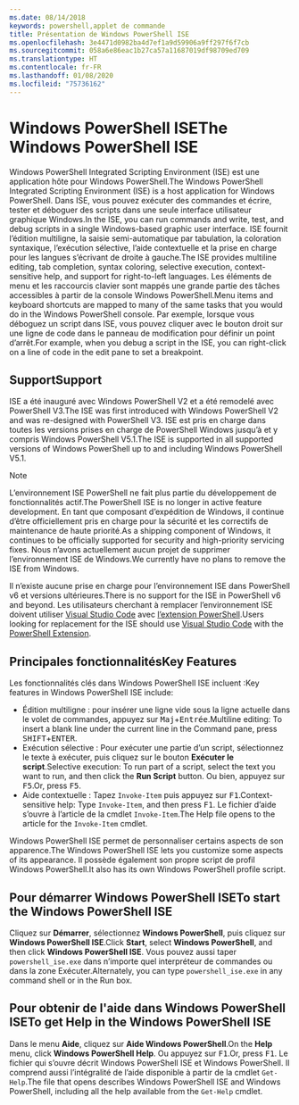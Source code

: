 ```yaml
---
ms.date: 08/14/2018
keywords: powershell,applet de commande
title: Présentation de Windows PowerShell ISE
ms.openlocfilehash: 3e4471d0982ba4d7ef1a9d59906a9ff297f6f7cb
ms.sourcegitcommit: 058a6e86eac1b27ca57a11687019df98709ed709
ms.translationtype: HT
ms.contentlocale: fr-FR
ms.lasthandoff: 01/08/2020
ms.locfileid: "75736162"
---
```

# <a name="the-windows-powershell-ise"></a><span data-ttu-id="f46eb-103">Windows PowerShell ISE</span><span class="sxs-lookup"><span data-stu-id="f46eb-103">The Windows PowerShell ISE</span></span>

<span data-ttu-id="f46eb-104">Windows PowerShell Integrated Scripting Environment (ISE) est une application hôte pour Windows PowerShell.</span><span class="sxs-lookup"><span data-stu-id="f46eb-104">The Windows PowerShell Integrated Scripting Environment (ISE) is a host application for Windows PowerShell.</span></span> <span data-ttu-id="f46eb-105">Dans ISE, vous pouvez exécuter des commandes et écrire, tester et déboguer des scripts dans une seule interface utilisateur graphique Windows.</span><span class="sxs-lookup"><span data-stu-id="f46eb-105">In the ISE, you can run commands and write, test, and debug scripts in a single Windows-based graphic user interface.</span></span> <span data-ttu-id="f46eb-106">ISE fournit l’édition multiligne, la saisie semi-automatique par tabulation, la coloration syntaxique, l’exécution sélective, l’aide contextuelle et la prise en charge pour les langues s’écrivant de droite à gauche.</span><span class="sxs-lookup"><span data-stu-id="f46eb-106">The ISE provides multiline editing, tab completion, syntax coloring, selective execution, context-sensitive help, and support for right-to-left languages.</span></span> <span data-ttu-id="f46eb-107">Les éléments de menu et les raccourcis clavier sont mappés une grande partie des tâches accessibles à partir de la console Windows PowerShell.</span><span class="sxs-lookup"><span data-stu-id="f46eb-107">Menu items and keyboard shortcuts are mapped to many of the same tasks that you would do in the Windows PowerShell console.</span></span> <span data-ttu-id="f46eb-108">Par exemple, lorsque vous déboguez un script dans ISE, vous pouvez cliquer avec le bouton droit sur une ligne de code dans le panneau de modification pour définir un point d’arrêt.</span><span class="sxs-lookup"><span data-stu-id="f46eb-108">For example, when you debug a script in the ISE, you can right-click on a line of code in the edit pane to set a breakpoint.</span></span>

## <a name="support"></a><span data-ttu-id="f46eb-109">Support</span><span class="sxs-lookup"><span data-stu-id="f46eb-109">Support</span></span>

<span data-ttu-id="f46eb-110">ISE a été inauguré avec Windows PowerShell V2 et a été remodelé avec PowerShell V3.</span><span class="sxs-lookup"><span data-stu-id="f46eb-110">The ISE was first introduced with Windows PowerShell V2 and was re-designed with PowerShell V3.</span></span> <span data-ttu-id="f46eb-111">ISE est pris en charge dans toutes les versions prises en charge de PowerShell Windows jusqu’à et y compris Windows PowerShell V5.1.</span><span class="sxs-lookup"><span data-stu-id="f46eb-111">The ISE is supported in all supported versions of Windows PowerShell up to and including Windows PowerShell V5.1.</span></span>

> [!NOTE]
> <span data-ttu-id="f46eb-112">L’environnement ISE PowerShell ne fait plus partie du développement de fonctionnalités actif.</span><span class="sxs-lookup"><span data-stu-id="f46eb-112">The PowerShell ISE is no longer in active feature development.</span></span> <span data-ttu-id="f46eb-113">En tant que composant d’expédition de Windows, il continue d’être officiellement pris en charge pour la sécurité et les correctifs de maintenance de haute priorité.</span><span class="sxs-lookup"><span data-stu-id="f46eb-113">As a shipping component of Windows, it continues to be officially supported for security and high-priority servicing fixes.</span></span>
> <span data-ttu-id="f46eb-114">Nous n’avons actuellement aucun projet de supprimer l’environnement ISE de Windows.</span><span class="sxs-lookup"><span data-stu-id="f46eb-114">We currently have no plans to remove the ISE from Windows.</span></span>
>
> <span data-ttu-id="f46eb-115">Il n’existe aucune prise en charge pour l’environnement ISE dans PowerShell v6 et versions ultérieures.</span><span class="sxs-lookup"><span data-stu-id="f46eb-115">There is no support for the ISE in PowerShell v6 and beyond.</span></span> <span data-ttu-id="f46eb-116">Les utilisateurs cherchant à remplacer l’environnement ISE doivent utiliser [Visual Studio Code](https://code.visualstudio.com/) avec [l’extension PowerShell](https://marketplace.visualstudio.com/items?itemName=ms-vscode.PowerShell).</span><span class="sxs-lookup"><span data-stu-id="f46eb-116">Users looking for replacement for the ISE should use [Visual Studio Code](https://code.visualstudio.com/) with the [PowerShell Extension](https://marketplace.visualstudio.com/items?itemName=ms-vscode.PowerShell).</span></span>

## <a name="key-features"></a><span data-ttu-id="f46eb-117">Principales fonctionnalités</span><span class="sxs-lookup"><span data-stu-id="f46eb-117">Key Features</span></span>

<span data-ttu-id="f46eb-118">Les fonctionnalités clés dans Windows PowerShell ISE incluent :</span><span class="sxs-lookup"><span data-stu-id="f46eb-118">Key features in Windows PowerShell ISE include:</span></span>

- <span data-ttu-id="f46eb-119">Édition multiligne : pour insérer une ligne vide sous la ligne actuelle dans le volet de commandes, appuyez sur <kbd>Maj</kbd>+<kbd>Entrée</kbd>.</span><span class="sxs-lookup"><span data-stu-id="f46eb-119">Multiline editing: To insert a blank line under the current line in the Command pane, press <kbd>SHIFT</kbd>+<kbd>ENTER</kbd>.</span></span>
- <span data-ttu-id="f46eb-120">Exécution sélective : Pour exécuter une partie d’un script, sélectionnez le texte à exécuter, puis cliquez sur le bouton **Exécuter le script**.</span><span class="sxs-lookup"><span data-stu-id="f46eb-120">Selective execution: To run part of a script, select the text you want to run, and then click the **Run Script** button.</span></span> <span data-ttu-id="f46eb-121">Ou bien, appuyez sur <kbd>F5</kbd>.</span><span class="sxs-lookup"><span data-stu-id="f46eb-121">Or, press <kbd>F5</kbd>.</span></span>
- <span data-ttu-id="f46eb-122">Aide contextuelle : Tapez `Invoke-Item` puis appuyez sur <kbd>F1</kbd>.</span><span class="sxs-lookup"><span data-stu-id="f46eb-122">Context-sensitive help: Type `Invoke-Item`, and then press <kbd>F1</kbd>.</span></span> <span data-ttu-id="f46eb-123">Le fichier d’aide s’ouvre à l’article de la cmdlet `Invoke-Item`.</span><span class="sxs-lookup"><span data-stu-id="f46eb-123">The Help file opens to the article for the `Invoke-Item` cmdlet.</span></span>

<span data-ttu-id="f46eb-124">Windows PowerShell ISE permet de personnaliser certains aspects de son apparence.</span><span class="sxs-lookup"><span data-stu-id="f46eb-124">The Windows PowerShell ISE lets you customize some aspects of its appearance.</span></span> <span data-ttu-id="f46eb-125">Il possède également son propre script de profil Windows PowerShell.</span><span class="sxs-lookup"><span data-stu-id="f46eb-125">It also has its own Windows PowerShell profile script.</span></span>

## <a name="to-start-the-windows-powershell-ise"></a><span data-ttu-id="f46eb-126">Pour démarrer Windows PowerShell ISE</span><span class="sxs-lookup"><span data-stu-id="f46eb-126">To start the Windows PowerShell ISE</span></span>

<span data-ttu-id="f46eb-127">Cliquez sur **Démarrer**, sélectionnez **Windows PowerShell**, puis cliquez sur **Windows PowerShell ISE**.</span><span class="sxs-lookup"><span data-stu-id="f46eb-127">Click **Start**, select **Windows PowerShell**, and then click **Windows PowerShell ISE**.</span></span>
<span data-ttu-id="f46eb-128">Vous pouvez aussi taper `powershell_ise.exe` dans n’importe quel interpréteur de commandes ou dans la zone Exécuter.</span><span class="sxs-lookup"><span data-stu-id="f46eb-128">Alternately, you can type `powershell_ise.exe` in any command shell or in the Run box.</span></span>

## <a name="to-get-help-in-the-windows-powershell-ise"></a><span data-ttu-id="f46eb-129">Pour obtenir de l'aide dans Windows PowerShell ISE</span><span class="sxs-lookup"><span data-stu-id="f46eb-129">To get Help in the Windows PowerShell ISE</span></span>

<span data-ttu-id="f46eb-130">Dans le menu **Aide**, cliquez sur **Aide Windows PowerShell**.</span><span class="sxs-lookup"><span data-stu-id="f46eb-130">On the **Help** menu, click **Windows PowerShell Help**.</span></span> <span data-ttu-id="f46eb-131">Ou appuyez sur <kbd>F1</kbd>.</span><span class="sxs-lookup"><span data-stu-id="f46eb-131">Or, press <kbd>F1</kbd>.</span></span> <span data-ttu-id="f46eb-132">Le fichier qui s’ouvre décrit Windows PowerShell ISE et Windows PowerShell. Il comprend aussi l’intégralité de l’aide disponible à partir de la cmdlet `Get-Help`.</span><span class="sxs-lookup"><span data-stu-id="f46eb-132">The file that opens describes Windows PowerShell ISE and Windows PowerShell, including all the help available from the `Get-Help` cmdlet.</span></span>
